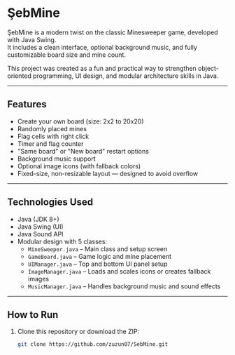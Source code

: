 # ŞebMine

ŞebMine is a modern twist on the classic Minesweeper game, developed with Java Swing.  
It includes a clean interface, optional background music, and fully customizable board size and mine count.

This project was created as a fun and practical way to strengthen object-oriented programming, UI design, and modular architecture skills in Java.

---

## Features

- Create your own board (size: 2x2 to 20x20)
- Randomly placed mines
- Flag cells with right click
- Timer and flag counter
- "Same board" or "New board" restart options
- Background music support
- Optional image icons (with fallback colors)
- Fixed-size, non-resizable layout — designed to avoid overflow

---

## Technologies Used

- Java (JDK 8+)
- Java Swing (UI)
- Java Sound API
- Modular design with 5 classes:
  - `MineSweeper.java` – Main class and setup screen
  - `GameBoard.java` – Game logic and mine placement
  - `UIManager.java` – Top and bottom UI panel setup
  - `ImageManager.java` – Loads and scales icons or creates fallback images
  - `MusicManager.java` – Handles background music and sound effects

---

## How to Run

1. Clone this repository or download the ZIP:

   ```bash
   git clone https://github.com/zuzun07/SebMine.git
